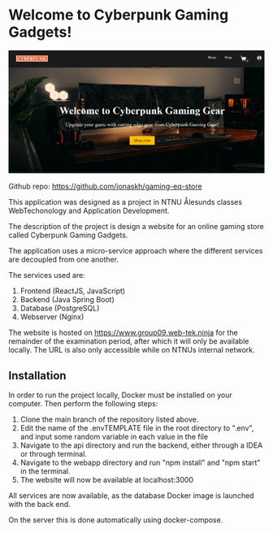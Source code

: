 # Welcome to Cyberpunk Gaming Gadgets!

![img.png](img.png)

Github repo: https://github.com/jonaskh/gaming-eq-store

This application was designed as a project in NTNU Ålesunds classes WebTechonology and Application Development.

The description of the project is design a website for an online gaming store called Cyberpunk Gaming Gadgets.

The application uses a micro-service approach where the
different services are decoupled from one another.

The services used are:

1. Frontend (ReactJS, JavaScript)
2. Backend (Java Spring Boot)
3. Database (PostgreSQL)
4. Webserver (Nginx)


The website is hosted on https://www.group09.web-tek.ninja for the remainder of the
examination period, after which it will only be available locally. The URL is also only accessible while on NTNUs internal network.

## Installation
In order to run the project locally, Docker must be installed on your computer. Then perform the following steps:

1. Clone the main branch of the repository listed above.
2. Edit the name of the .envTEMPLATE file in the root directory to ".env", and input some random variable in each value in the file
2. Navigate to the api directory and run the backend, either through a IDEA or through terminal.
3. Navigate to the webapp directory and run "npm install" and "npm start" in the terminal.
4. The website will now be available at localhost:3000

All services are now available, as the database Docker image is launched with the back end.

On the server this is done automatically using docker-compose.